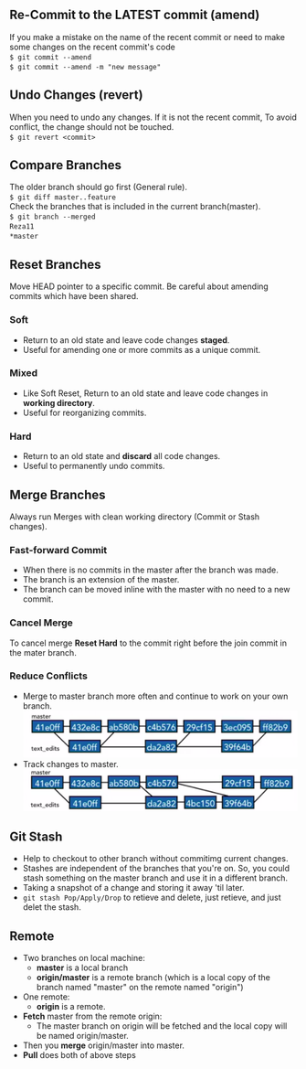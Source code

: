 ## Re-Commit to the LATEST commit (amend)  
If you make a mistake on the name of the recent commit or need to make some changes on the recent commit's code  
`$ git commit --amend`   
`$ git commit --amend -m "new message"`

## Undo Changes (revert)  
When you need to undo any changes. If it is not the recent commit, To avoid conflict, the change should not be touched.  
`$ git revert <commit>`   

## Compare Branches
The older branch should go first (General rule).  
`$ git diff master..feature`   
Check the branches that is included in the current branch(master).  
`$ git branch --merged`  
`Reza11`  
`*master`

## Reset Branches
Move HEAD pointer to a specific commit. Be careful about amending commits which have been shared.   
### Soft
- Return to an old state and leave code changes __staged__.  
- Useful for amending one or more commits as a unique commit.   
### Mixed
- Like Soft Reset, Return to an old state and leave code changes in __working directory__.  
- Useful for reorganizing commits. 
### Hard
- Return to an old state and __discard__ all code changes.
- Useful to permanently undo commits. 

## Merge Branches
Always run Merges with clean working directory (Commit or Stash changes).  
### Fast-forward Commit
- When there is no commits in the master after the branch was made. 
- The branch is an extension of the master.
- The branch can be moved inline with the master with no need to a new commit.
### Cancel Merge
To cancel merge __Reset Hard__ to the commit right before the join commit in the mater branch.
### Reduce Conflicts
- Merge to master branch more often and continue to work on your own branch. 
 ![Merge to Master](./Pics/merge1.png)
- Track changes to master.  
 ![Merge from Master](./Pics/merge2.png)
 
## Git Stash
- Help to checkout to other branch without commitimg current changes.
- Stashes are independent of the branches that you're on. So, you could stash something on the master branch and use it in a different branch.
- Taking a snapshot of a change and storing it away 'til later.
- `git stash Pop/Apply/Drop` to retieve and delete, just retieve, and just delet the stash.  
 
## Remote
- Two branches on local machine:
   - __master__ is a local branch
   - __origin/master__ is a remote branch (which is a local copy of the branch named "master" on the remote named "origin")
- One remote:
   - __origin__ is a remote.
- __Fetch__ master from the remote origin:
   - The master branch on origin will be fetched and the local copy will be named origin/master.
- Then you __merge__ origin/master into master.
- __Pull__ does both of above steps

